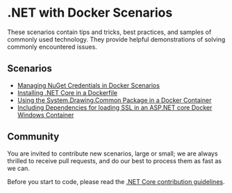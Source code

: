 # .NET with Docker Scenarios

These scenarios contain tips and tricks, best practices, and samples of commonly used technology. They provide helpful demonstrations of solving commonly encountered issues.

## Scenarios

* [Managing NuGet Credentials in Docker Scenarios](nuget-credentials.md)
* [Installing .NET Core in a Dockerfile](installing-dotnet.md)
* [Using the System.Drawing.Common Package in a Docker Container](using-system-drawing-common.md)
* [Including Dependencies for loading SSL in an ASP.NET core Docker Windows Container](including-dependencies-for-ssl.md)

## Community

You are invited to contribute new scenarios, large or small; we are always thrilled to receive pull requests, and do our best to process them as fast as we can.

Before you start to code, please read the [.NET Core contribution guidelines](https://github.com/dotnet/coreclr/blob/master/CONTRIBUTING.md).
